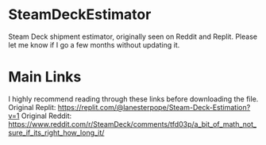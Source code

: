 # SteamDeckEstimator
Steam Deck shipment estimator, originally seen on Reddit and Replit. Please let me know if I go a few months without updating it.
# Main Links
I highly recommend reading through these links before downloading the file.
Original Replit: https://replit.com/@lanesterpope/Steam-Deck-Estimation?v=1
Original Reddit: https://www.reddit.com/r/SteamDeck/comments/tfd03p/a_bit_of_math_not_sure_if_its_right_how_long_it/

